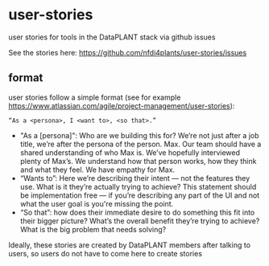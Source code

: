 # user-stories
user stories for tools in the DataPLANT stack via github issues

See the stories here: https://github.com/nfdi4plants/user-stories/issues

## format

user stories follow a simple format (see for example https://www.atlassian.com/agile/project-management/user-stories):

```
“As a <persona>, I <want to>, <so that>.”
```

- "As a [persona]": Who are we building this for? We’re not just after a job title, we’re after the persona of the person. Max. Our team should have a shared understanding of who Max is. We’ve hopefully interviewed plenty of Max’s. We understand how that person works, how they think and what they feel. We have empathy for Max.
- “Wants to”: Here we’re describing their intent — not the features they use. What is it they’re actually trying to achieve? This statement should be implementation free — if you’re describing any part of the UI and not what the user goal is you're missing the point.
- “So that”: how does their immediate desire to do something this fit into their bigger picture? What’s the overall benefit they’re trying to achieve? What is the big problem that needs solving?

Ideally, these stories are created by DataPLANT members after talking to users, so users do not have to come here to create stories
